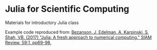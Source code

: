# Julia for Scientific Computing
Materials for introductory Julia class

Example code reproduced from: [Bezanson, J, Edelman, A, Karpinski, S, Shah, VB. (2017) "Julia: A fresh approach to numerical computing." SIAM Review, 59:1, pp69-98.](https://julialang.org/assets/research/julia-fresh-approach-BEKS.pdf) 
